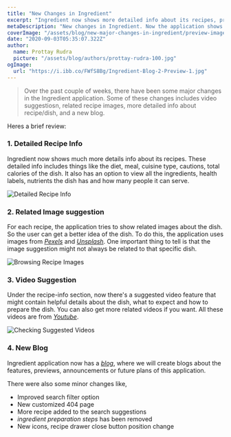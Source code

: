 ```yaml
---
title: "New Changes in Ingredient"
excerpt: "Ingredient now shows more detailed info about its recipes, provides related recipe images, helpful video suggestions and ..."
metaDescription: "New changes in Ingredient. Now the application shows more detailed info about its recipes, provides related recipe images, helpful video suggestions and more"
coverImage: "/assets/blog/new-major-changes-in-ingredient/preview-image.jpg"
date: "2020-09-03T05:35:07.322Z"
author:
  name: Prottay Rudra
  picture: "/assets/blog/authors/prottay-rudra-100.jpg"
ogImage:
  url: "https://i.ibb.co/FWfS8Bg/Ingredient-Blog-2-Preview-1.jpg"
---
```


> Over the past couple of weeks, there have been some major changes in the Ingredient application. Some of these changes includes video suggestiosn, related recipe images, more detailed info about recipe/dish, and a new blog.

Heres a brief review:

### 1. Detailed Recipe Info

Ingredient now shows much more details info about its recipes. These detailed info includes things like the diet, meal, cuisine type, cautions, total calories of the dish. It also has an option to view all the ingredients, health labels, nutrients the dish has and how many people it can serve.

![Detailed Recipe Info](/assets/blog/new-major-changes-in-ingredient/recipe-info.png)

### 2. Related Image suggestion

For each recipe, the application tries to show related images about the dish. So the user can get a better idea of the dish. To do this, the application uses images from _[Pexels](https://www.pexels.com/)_ and _[Unsplash](https://unsplash.com/)_. One important thing to tell is that the image suggestion might not always be related to that specific dish.

![Browsing Recipe Images](/assets/blog/new-major-changes-in-ingredient/image-browsing-demo-min.gif)

### 3. Video Suggestion

Under the recipe-info section, now there's a suggested video feature that might contain helpful details about the dish, what to expect and how to prepare the dish. You can also get more related videos if you want. All these videos are from _[Youtube](https://youtube.com/)_.

![Checking Suggested Videos](/assets/blog/new-major-changes-in-ingredient/video-browsing-demo-min.gif)

### 4. New Blog

Ingredient application now has a _[blog](https://ingredient-blog.prottoy2938.vercel.app/)_, where we will create blogs about the features, previews, announcements or future plans of this application.

There were also some minor changes like,

- Improved search filter option
- New customized 404 page
- More recipe added to the search suggestions
- _ingredient preparation steps_ has been removed
- New icons, recipe drawer close button position change
